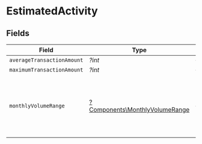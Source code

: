 # EstimatedActivity


## Fields

| Field                                                                              | Type                                                                               | Required                                                                           | Description                                                                        |
| ---------------------------------------------------------------------------------- | ---------------------------------------------------------------------------------- | ---------------------------------------------------------------------------------- | ---------------------------------------------------------------------------------- |
| `averageTransactionAmount`                                                         | *?int*                                                                             | :heavy_minus_sign:                                                                 | N/A                                                                                |
| `maximumTransactionAmount`                                                         | *?int*                                                                             | :heavy_minus_sign:                                                                 | N/A                                                                                |
| `monthlyVolumeRange`                                                               | [?Components\MonthlyVolumeRange](../../Models/Components/MonthlyVolumeRange.md)    | :heavy_minus_sign:                                                                 | The low value in each range is included. The high value in each range is excluded. |